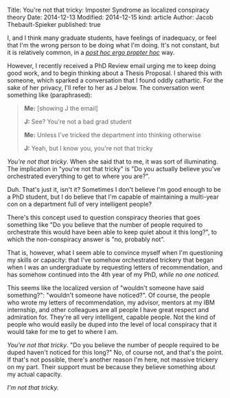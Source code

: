 Title: You're not that tricky: Imposter Syndrome as localized conspiracy theory
Date: 2014-12-13
Modified: 2014-12-15
kind: article
Author: Jacob Thebault-Spieker
published: true

I, and I think many graduate students, have feelings of inadequacy, or feel that I'm the wrong person to be doing what I'm doing. It's not constant, but it is relatively common, in a [_post hoc ergo propter hoc_](http://en.wikipedia.org/wiki/Post_hoc_ergo_propter_hoc) way.

However, I recently received a PhD Review email urging me to keep doing good work, and to begin thinking about a Thesis Proposal. I shared this with someone, which sparked a conversation that I found oddly cathartic. For the sake of her privacy, I'll refer to her as J below. The conversation went something like (paraphrased):

> **Me:** \[showing J the email\]
>
> **J:** See? You're not a bad grad student
>
> **Me:** Unless I've tricked the department into thinking otherwise
>
> **J:** Yeah, but I know you, you're not that tricky

_You're not that tricky_. When she said that to me, it was sort of illuminating. The implication in "you're not that tricky" is "Do you actually believe you've orchestrated everything to get to where you are?".

Duh. That's just it, isn't it? Sometimes I don't believe I'm good enough to be a PhD student, but I do believe that I'm capable of maintaining a multi-year con on a department full of very intelligent people?

There's this concept used to question conspiracy theories that goes something like "Do you believe that the number of people required to orchestrate this would have been able to keep quiet about it this long?", to which the non-conspiracy answer is "no, probably not".

That is, however, what I seem able to convince myself when I'm questioning my skills or capacity: that I've somehow orchestrated trickery that began when I was an undergraduate by requesting letters of recommendation, and has somehow continued into the 4th year of my PhD, _while no one noticed_.

This seems like the localized version of "wouldn't someone have said something?": "wouldn't someone have noticed?". Of course, the people who wrote my letters of recommendation, my advisor, mentors at my IBM internship, and other colleagues are all people I have great respect and admiration for. They're all very intelligent, capable people. Not the kind of people who would easily be duped into the level of local conspiracy that it would take for me to get to where I am.

_You're not that tricky_. "Do you believe the number of people required to be duped haven't noticed for this long?" No, of course not, and that's the point. If that's not possible, there's another reason I'm here, not massive trickery on my part. Their support must be because they believe something about my actual capacity.

_I'm not that tricky._
